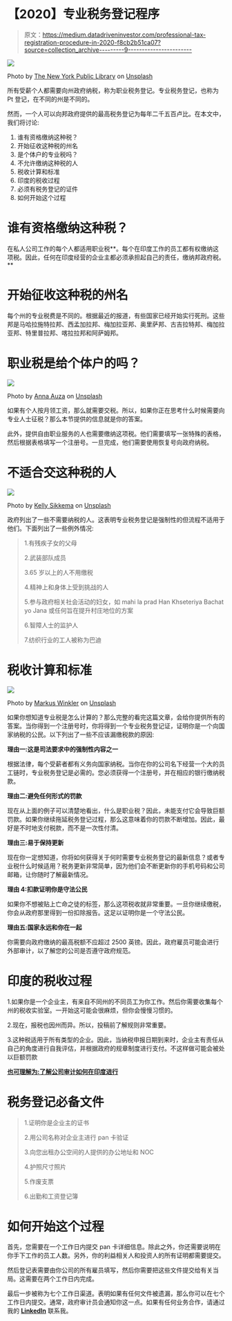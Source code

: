 # 【2020】专业税务登记程序

> 原文：<https://medium.datadriveninvestor.com/professional-tax-registration-procedure-in-2020-f8cb2b51ca07?source=collection_archive---------9----------------------->

![](img/7d14ccf24864cd5af04bc6a56a031b91.png)

Photo by [The New York Public Library](https://unsplash.com/@nypl?utm_source=medium&utm_medium=referral) on [Unsplash](https://unsplash.com?utm_source=medium&utm_medium=referral)

所有受薪个人都需要向州政府纳税，称为职业税务登记。专业税务登记，也称为 Pt 登记，在不同的州是不同的。

然而，一个人可以向邦政府提供的最高税务登记为每年二千五百卢比。在本文中，我们将讨论:

1.  谁有资格缴纳这种税？
2.  开始征收这种税的州名
3.  是个体户的专业税吗？
4.  不允许缴纳这种税的人
5.  税收计算和标准
6.  印度的税收过程
7.  必须有税务登记的证件
8.  如何开始这个过程

# 谁有资格缴纳这种税？

在私人公司工作的每个人都适用职业税**。每个在印度工作的员工都有权缴纳这项税。因此，任何在印度经营的企业主都必须承担起自己的责任，缴纳邦政府税。**

# 开始征收这种税的州名

每个州的专业税费是不同的。根据最近的报道，有些国家已经开始实行死刑。这些邦是马哈拉施特拉邦、西孟加拉邦、梅加拉亚邦、奥里萨邦、古吉拉特邦、梅加拉亚邦、特里普拉邦、喀拉拉邦和阿萨姆邦。

# 职业税是给个体户的吗？

![](img/ff678774a09d15135355fa949ce24b65.png)

Photo by [Anna Auza](https://unsplash.com/@annaauza?utm_source=medium&utm_medium=referral) on [Unsplash](https://unsplash.com?utm_source=medium&utm_medium=referral)

如果有个人按月领工资，那么就需要交税。所以，如果你正在思考什么时候需要向专业人士征税？那么本节提供的信息就是你的答案。

此外，提供自由职业服务的人也需要缴纳这项税。他们需要填写一张特殊的表格，然后根据表格填写一个注册号。一旦完成，他们需要使用恢复号向政府纳税。

# 不适合交这种税的人

![](img/fcdd5f5d5fcea76b5ec1c86ec178302c.png)

Photo by [Kelly Sikkema](https://unsplash.com/@kellysikkema?utm_source=medium&utm_medium=referral) on [Unsplash](https://unsplash.com?utm_source=medium&utm_medium=referral)

政府列出了一些不需要纳税的人。这表明专业税务登记是强制性的但流程不适用于他们。下面列出了一些例外情况:

> 1.有残疾子女的父母
> 
> 2.武装部队成员
> 
> 3.65 岁以上的人不用缴税
> 
> 4.精神上和身体上受到挑战的人
> 
> 5.参与政府相关社会活动的妇女，如 mahi la prad Han Khseteriya Bachat yo Jana 或任何旨在提升村庄地位的方案
> 
> 6.智障人士的监护人
> 
> 7.纺织行业的工人被称为巴迪

# 税收计算和标准

![](img/7760ba96f2e4f76dcadcd6dcb24fb75a.png)

Photo by [Markus Winkler](https://unsplash.com/@markuswinkler?utm_source=medium&utm_medium=referral) on [Unsplash](https://unsplash.com?utm_source=medium&utm_medium=referral)

如果你想知道专业税是怎么计算的？那么完整的看完这篇文章，会给你提供所有的答案。当你得到一个注册号时，你将得到一个专业税务登记证，证明你是一个向国家纳税的公民。以下列出了一些不应该漏缴税款的原因:

**理由一:这是司法要求中的强制性内容之一**

根据法律，每个受薪者都有义务向国家纳税。当你在你的公司名下经营一个大的员工链时，专业税务登记是必需的。您必须获得一个注册号，并在相应的银行缴纳税款。

**理由二:避免任何形式的罚款**

现在从上面的例子可以清楚地看出，什么是职业税？因此，未能支付它会导致巨额罚款。如果你继续拖延税务登记过程，那么这意味着你的罚款不断增加。因此，最好是不时地支付税款，而不是一次性付清。

**理由三:易于保持更新**

现在你一定想知道，你将如何获得关于何时需要专业税务登记的最新信息？或者专业税什么时候适用？税务更新非常简单，因为他们会不断更新你的手机号码和公司邮箱，让你随时了解最新情况。

**理由 4:扣款证明你是守法公民**

如果你不想被贴上亡命之徒的标签，那么这项税收就非常重要。一旦你继续缴税，你会从政府那里得到一份扣除报告。这足以证明你是一个守法公民。

**理由五:国家永远和你在一起**

你需要向政府缴纳的最高税额不应超过 2500 英镑。因此，政府雇员可能会进行外部审计，以了解您的公司是否遵守政府规范。

# 印度的税收过程

1.如果你是一个企业主，有来自不同州的不同员工为你工作。然后你需要收集每个州的税收实验室。一开始这可能会很麻烦，但你会慢慢习惯的。

2.现在，报税也因州而异。所以，投稿前了解规则非常重要。

3.这种税适用于所有类型的企业。因此，当纳税申报日期到来时，企业主有责任从自己的角度进行自我评估，并根据政府的规章制度进行支付。不这样做可能会被处以巨额罚款

[**也可理解为:了解公司审计如何在印度进行**](https://medium.com/@hellogouravdas/know-how-company-auditing-takes-place-in-india-de35296ce624)

# 税务登记必备文件

> 1.证明你是企业主的证书
> 
> 2.用公司名称对企业主进行 pan 卡验证
> 
> 3.向您出租办公空间的人提供的办公地址和 NOC
> 
> 4.护照尺寸照片
> 
> 5.作废支票
> 
> 6.出勤和工资登记簿

# 如何开始这个过程

首先，您需要在一个工作日内提交 pan 卡详细信息。除此之外，你还需要说明在你手下工作的员工人数。另外，你的利益相关人和投资人的所有证明都需要提交。

然后登记表需要由你公司的所有雇员填写，然后你需要把这些文件提交给有关当局。这需要在两个工作日内完成。

最后一步被称为七个工作日渠道。表明如果有任何文件被遗漏，那么你可以在七个工作日内提交。通常，政府审计员会通知你这一点。如果有任何业务合作，请通过我的 [**LinkedIn**](https://www.linkedin.com/in/gourav-deep-das-b50a67182/) 联系我。